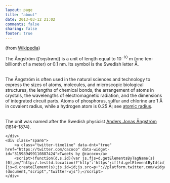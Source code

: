 ```yaml
---
layout: page
title: "about"
date: 2013-03-12 21:02
comments: false
sharing: false
footer: true
---
```


<div class="row-fluid">
	<div class="span6">
(from <a href="http://en.wikipedia.org/wiki/Angstrom">Wikipedia</a>)<p /><p />

The Ångström ([ˈɔŋstrøm]) is a unit of length equal to 10<sup>−10</sup> m (one ten-billionth of a meter) or 0.1 nm. Its symbol is the Swedish letter Å.<br />&nbsp;<p /><p />

The Ångström is often used in the natural sciences and technology to express the sizes of atoms, molecules, and microscopic biological structures, the lengths of chemical bonds, the arrangement of atoms in crystals, the wavelengths of electromagnetic radiation, and the dimensions of integrated circuit parts. Atoms of phosphorus, sulfur and chlorine are 1 Å in covalent radius, while a hydrogen atom is 0.25 Å; see <a href="http://en.wikipedia.org/wiki/Atomic_radius">atomic radius</a>.<br />&nbsp;<p /><p />

The unit was named after the Swedish physicist <a href="http://en.wikipedia.org/wiki/Anders_Jonas_%C3%85ngstr%C3%B6m">Anders Jonas Ångström</a> (1814–1874).<p /><p />

	</div>
	<div class="span6">
		<a class="twitter-timeline" data-dnt="true" href="https://twitter.com/cacoco" data-widget-id="315989499110887424">Tweets by @cacoco</a>
		<script>!function(d,s,id){var js,fjs=d.getElementsByTagName(s)[0],p=/^http:/.test(d.location)?'http':'https';if(!d.getElementById(id)){js=d.createElement(s);js.id=id;js.src=p+"://platform.twitter.com/widgets.js";fjs.parentNode.insertBefore(js,fjs);}}(document,"script","twitter-wjs");</script>
	</div>
</div>
<div id="push"></div>
<div id="push"></div>
<div id="push"></div>
<div id="push"></div>
<div id="push"></div>
<div id="push"></div>
<div id="push"></div>
<div id="push"></div>